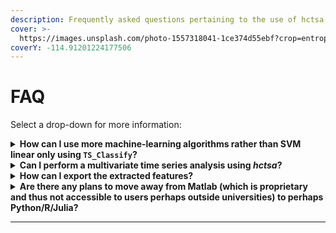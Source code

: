 ```yaml
---
description: Frequently asked questions pertaining to the use of hctsa.
cover: >-
  https://images.unsplash.com/photo-1557318041-1ce374d55ebf?crop=entropy&cs=srgb&fm=jpg&ixid=M3wxOTcwMjR8MHwxfHNlYXJjaHwxfHxxdWVzdGlvbnN8ZW58MHx8fHwxNzE1NTc1OTQyfDA&ixlib=rb-4.0.3&q=85
coverY: -114.91201224177506
---
```


# FAQ

Select a drop-down for more information:

<details>

<summary><strong>How can I use more machine-learning algorithms rather than SVM linear only using <code>TS_Classify</code>?</strong></summary>

You can specify the classification algorithm in the `cfnParams` structure. You can see the options in `GiveMeCfn`. Typically because there is complexity in the embedding in a high-dimensional feature space, we have tried to remove complexity in the classifiers (to avoid overfitting), also for interpretability. You can also use `OutputToCSV` and use the hctsa data in other environments (like python), \[if this route, feel free to share your python workflow [here](https://github.com/benfulcher/hctsaAnalysisPython)]

</details>

<details>

<summary><strong>Can I perform a multivariate time series analysis using </strong><em><strong>hctsa</strong></em><strong>?</strong></summary>

_hctsa_ is designed to extracting thousands of features from a _**single univariate time series**_; [pyspi](https://github.com/olivercliff/pyspi) implements hundreds of pairwise dependence measures from multivariate time series.

You could incorporate both (i) univariate features of the components of the system; and (ii) features summarizing the pairwise dependence structure of the distributed system.

For example, some points to consider:

* You could compute univariate features of each component of your system and then concatenate them to combine features of all individual time series:
  * To do this you may consider using a reduced set of features, like [catch22](https://github.com/DynamicsAndNeuralSystems/catch22) to avoid massive dimensionality explosion.
  * You may alternatively use _hctsa_ and then do feature selection or dimensionality reduction to tailor a reduced feature set to your application.
  * You may also consider adding some pairwise dependence measures to summarize the multivariate structure, cf. [pyspi](https://github.com/olivercliff/pyspi).
* You could compute univariate features of extracted dominant components of your multivariate system, e.g., using PCA.

</details>

<details>

<summary><strong>How can I export the extracted features?</strong></summary>

Use `OutputToCSV`. This gives you `.csv` files corresponding to a given _hctsa_ calculation that you can analyze however you please.

</details>

<details>

<summary><strong>Are there any plans to move away from Matlab (which is proprietary and thus not accessible to users perhaps outside universities) to perhaps Python/R/Julia?</strong></summary>

Most users are within Universities with a Matlab license, so I haven't come across issues with this (and the main analysis code is licensed non-commercial anyway). But there are a couple solutions if this comes up:

* Use an alternative (e.g., native R or native python) feature-extraction tool, such as those listed [here](https://github.com/benfulcher/hctsa/wiki/Related-time-series-resources). These have far fewer features than _hctsa_ but can get you some of the way there.
* Use Matlab temporarily to derive a reduced set of useful features for your problem, and then implement them (or find non-Matlab implementations). This pipeline is demonstrated (and implemented) in [catch22](https://github.com/DynamicsAndNeuralSystems/catch22) and we currently have new reduced ones in development. Our goal is to code reduced feature sets in C so they can be efficiently used in any programming language.
* Also note that although it doesn't get around the license issue, you can run _hctsa_ from python using [pyopy](https://github.com/strawlab/pyopy).

</details>

***

